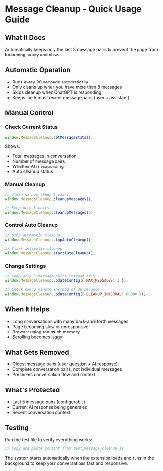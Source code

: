# Message Cleanup - Quick Usage Guide

## What It Does

Automatically keeps only the last 5 message pairs to prevent the page from becoming heavy and slow.

## Automatic Operation

- Runs every 30 seconds automatically
- Only cleans up when you have more than 8 messages
- Skips cleanup when ChatGPT is responding
- Keeps the 5 most recent message pairs (user + assistant)

## Manual Control

### Check Current Status

```javascript
window.MessageCleanup.getMessageStats();
```

Shows:

- Total messages in conversation
- Number of message pairs
- Whether AI is responding
- Auto cleanup status

### Manual Cleanup

```javascript
// Clean up now (keep 5 pairs)
window.MessageCleanup.cleanupMessages();

// Keep only 3 pairs
window.MessageCleanup.cleanupMessages(3);
```

### Control Auto Cleanup

```javascript
// Stop automatic cleanup
window.MessageCleanup.stopAutoCleanup();

// Start automatic cleanup
window.MessageCleanup.startAutoCleanup();
```

### Change Settings

```javascript
// Keep only 3 message pairs instead of 5
window.MessageCleanup.updateConfig({ MAX_MESSAGES: 3 });

// Check every minute instead of 30 seconds
window.MessageCleanup.updateConfig({ CLEANUP_INTERVAL: 60000 });
```

## When It Helps

- Long conversations with many back-and-forth messages
- Page becoming slow or unresponsive
- Browser using too much memory
- Scrolling becomes laggy

## What Gets Removed

- Oldest message pairs (user question + AI response)
- Complete conversation pairs, not individual messages
- Preserves conversation flow and context

## What's Protected

- Last 5 message pairs (configurable)
- Current AI response being generated
- Recent conversation context

## Testing

Run the test file to verify everything works:

```javascript
// Copy and paste content from test_message_cleanup.js
```

The system starts automatically when the extension loads and runs in the background to keep your conversations fast and responsive.
